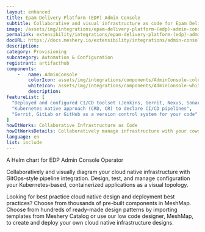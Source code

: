 ```yaml
---
layout: enhanced
title: Epam Delivery Platform (EDP) Admin Console
subtitle: Collaborative and visual infrastructure as code for Epam Delivery Platform (EDP) Admin Console
image: /assets/img/integrations/epam-delivery-platform-(edp)-admin-console.svg
permalink: extensibility/integrations/epam-delivery-platform-(edp)-admin-console
docURL: https://docs.meshery.io/extensibility/integrations/admin-console-operator
description: 
category: Provisioning
subcategory: Automation & Configuration
registrant: artifacthub
components: 
	-	name: AdminConsole
		colorIcon: assets/img/integrations/components/AdminConsole-color.svg
		whiteIcon: assets/img/integrations/components/AdminConsole-white.svg
		description: 
featureList: [
  "Deployed and configured CI/CD toolset (Jenkins, Gerrit, Nexus, SonarQube)",
  "Kubernetes native approach (CRD, CR) to declare CI/CD pipelines",
  "Gerrit, GitLab or GitHub as a version control system for your code"
]
howItWorks: Collaborative Infrastructure as Code
howItWorksDetails: Collaboratively manage infrastructure with your coworkers synchronously sharing the same designs.
language: en
list: include
---
```

<p>
A Helm chart for EDP Admin Console Operator
</p>
<p>
    Collaboratively and visually diagram your cloud native infrastructure with GitOps-style pipeline integration. Design, test, and manage configuration your Kubernetes-based, containerized applications as a visual topology.
</p>
<p>
    Looking for best practice cloud native design and deployment best practices? Choose from thousands of pre-built components in MeshMap. Choose from hundreds of ready-made design patterns by importing templates from Meshery Catalog or use our low code designer, MeshMap, to create and deploy your own cloud native infrastructure designs.
</p>
